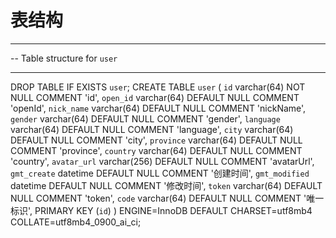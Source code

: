 # 表结构
-- --------------------------------
-- Table structure for `user`
-- --------------------------------
DROP TABLE IF EXISTS `user`;
CREATE TABLE `user` (
  `id` varchar(64) NOT NULL COMMENT 'id',
  `open_id` varchar(64) DEFAULT NULL COMMENT 'openId',
  `nick_name` varchar(64) DEFAULT NULL COMMENT 'nickName',
  `gender` varchar(64) DEFAULT NULL COMMENT 'gender',
  `language` varchar(64) DEFAULT NULL COMMENT 'language',
  `city` varchar(64) DEFAULT NULL COMMENT 'city',
  `province` varchar(64) DEFAULT NULL COMMENT 'province',
  `country` varchar(64) DEFAULT NULL COMMENT 'country',
  `avatar_url` varchar(256) DEFAULT NULL COMMENT 'avatarUrl',
  `gmt_create` datetime DEFAULT NULL COMMENT '创建时间',
  `gmt_modified` datetime DEFAULT NULL COMMENT '修改时间',
  `token` varchar(64) DEFAULT NULL COMMENT 'token',
  `code` varchar(64) DEFAULT NULL COMMENT '唯一标识',
  PRIMARY KEY (`id`)
) ENGINE=InnoDB DEFAULT CHARSET=utf8mb4 COLLATE=utf8mb4_0900_ai_ci;